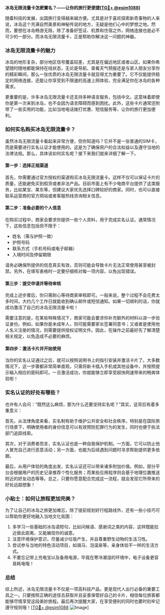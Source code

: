 **冰岛无限流量卡怎麽實名？——让你的旅行更便捷[[TG💪+ @esim1088](https://t.me/s/esim1088)]**

随着科技的发展，出国旅行变得越来越方便。尤其是对于喜欢探索新奇事物的人来说，冰岛这个充满自然美景和神秘传说的地方，无疑是他们心中的梦想之地。然而，要想在冰岛畅游无阻，除了准备好签证、机票和住宿之外，网络连接也是必不可少的一部分。而冰岛无限流量卡，正是帮助你解决这一问题的神器。

### 冰岛无限流量卡的魅力

冰岛的地形复杂，部分地区信号覆盖较差，尤其是在偏远地区或者山区。如果你希望随时随地都能保持在线状态，无论是导航、查看天气预报还是与家人朋友分享你的精彩瞬间，那么一张优质的冰岛无限流量卡就显得尤为重要了。它不仅能提供稳定的网络连接，还能让你享受到不限速的高速上网体验，完全满足你在冰岛的各种需求。

更重要的是，许多冰岛无限流量卡还支持多种语言服务，包括中文。这意味着即使你是第一次来到冰岛，也不会因为语言障碍而感到困扰。此外，这些卡片通常还附带了一些实用的功能，比如当地电话拨打优惠、短信服务等，让你的旅行更加便利。

### 如何实名购买冰岛无限流量卡？

虽然冰岛无限流量卡看起来非常方便，但你知道吗？它并不是一张普通的SIM卡，而是需要进行实名认证才能使用的。这是为了确保用户的合法权益以及遵守当地的法律法规。那么，具体该如何实名呢？接下来我们就来详细了解一下。

#### 第一步：选择正规渠道

首先，你需要通过官方授权的渠道购买冰岛无限流量卡。这样不仅可以保证卡片的质量，还能避免买到假货或者非法产品。目前市面上有不少电商平台提供了这类服务，比如某宝、某东等，但建议大家优先选择口碑较好的商家。同时，也可以直接联系运营商的官方网站或者客服热线咨询相关信息。

#### 第二步：准备必要的个人信息

在购买过程中，商家会要求你提供一些个人资料，用于完成实名认证。通常情况下，这些信息包括但不限于：
- 姓名（需与护照一致）
- 护照号码
- 联系方式（手机号码或电子邮箱）
- 入境时间及停留期限

请务必确保所提供的信息真实有效，否则可能会导致卡片无法正常使用甚至被封禁。另外，在填写表格时一定要仔细核对每一项内容，以免出现错误。

#### 第三步：提交申请并等待审核

完成上述步骤后，你只需耐心等待商家审核即可。一般来说，整个过程不会花费太多时间，大约几个工作日就能收到确认邮件或短信通知。如果一切顺利的话，你就成功激活了自己的冰岛无限流量卡啦！

需要注意的是，在某些特殊情况下，商家可能会要求你补充额外的材料以进一步验证身份。例如，如果你是未成年人，则可能需要家长签署同意书；又或者是使用他人名义注册的情况，则需要提供授权证明文件。因此，在操作之前最好先了解清楚相关规定，以免造成不必要的麻烦。

#### 第四步：激活卡片并开始使用

当你的实名认证通过之后，就可以按照说明书上的指引安装并激活卡片了。大多数情况下，这一步骤都非常简单直观，只需将新卡插入手机或其他设备中，并按照提示输入相应的密码即可。一旦激活成功，你就能够立即享受超快网速带来的畅爽体验啦！

### 实名认证的好处有哪些？

也许有人会问：“既然这么麻烦，那为什么还要坚持实名呢？”其实，这背后有着多重意义：

首先，从法律角度来看，实名制有助于维护公共安全和社会秩序。特别是在国际旅行场景下，明确使用者的身份信息可以有效预防犯罪行为的发生，同时也便于执法部门追踪线索。

其次，对于消费者而言，实名认证也是一种自我保护机制。一方面，它可以防止他人冒充自己进行恶意活动；另一方面，也能为后续遇到问题时寻求帮助提供更多依据。

最后，从用户体验的角度出发，实名认证还可以带来诸多附加价值。例如，部分平台会根据用户的历史记录推荐个性化服务；而某些应用程序则会基于地理位置推送附近的好友动态等等。总之，只要你愿意配合完成这一流程，就会发现它所带来的好处远超想象！

### 小贴士：如何让旅程更加完美？

为了让自己的冰岛之旅更加难忘，除了提前规划好行程路线外，还有一些小技巧可以帮助你更好地融入当地文化氛围：

1. 多学习一些基础的冰岛语短句，比如问候语、感谢词之类的内容，这样既能拉近彼此距离，又能展现你的诚意。
2. 注意环境保护意识，尽量减少垃圾产生，并且尊重野生动物的生活习性。
3. 尝试参与当地的特色活动项目，如骑马、泡温泉等，亲身体验不一样的生活方式。
4. 不要忘记带上充电宝以及备用电源，毕竟在寒冷潮湿的环境中，电子设备更容易耗电哦！

### 总结

综上所述，冰岛无限流量卡不仅是一项高科技产品，更是现代人出行必备的重要工具之一。只要按照正确的途径去获取并且妥善保管好自己的卡片，相信每位旅客都能够尽情享受这段美妙旅程。最后再次提醒大家，在享受便利的同时也要时刻牢记遵守规则哦！[[TG💪+ @esim1088](https://t.me/s/esim1088) ![Image](https://i.postimg.cc/4NQfJmqS/Snipaste-2025-05-13-00-14-12.png)]